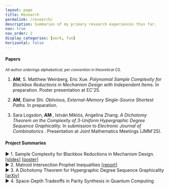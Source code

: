 ```yaml
---
layout: page
title: Research
permalink: /research/
description: Summaries of my primary research experiences thus far. 
nav: true
nav_order: 2
display_categories: [work, fun]
horizontal: false
---
```


<h4> Papers </h4>
<small> <i> All author orderings alphabetical, per convention in theoretical CS. </i> </small>


1. <b>AM</b>, S. Matthew Weinberg, Eric Xue. <i> Polynomial Sample Complexity for Blackbox Reductions in Mechanism Design with Independent Items.</i> In preparation. Poster presentation at EC'25.

2. <b>AM</b>, Elaine Shi. <i> Oblivious, External-Memory Single-Source Shortest Paths. </i> In preparation.

3. Sara Logsdon, <b> AM </b>, István Miklós, Angelina Zhang. <i> A Dichotomy Theorem on the Complexity of 3-Uniform Hypergraphic Degree Sequence Graphicality. </i> In submission to <i> Electronic Journal of Combinatorics </i>. Presentation at Joint Mathematics Meetings (JMM'25).

<h4> Project Summaries </h4>


<div class="projects-container">
  <!-- Project 1 -->
  <div class="project">
    <div class="project-header" id="project-matroids">
      <span class="triangle" onclick="toggleDetails(this)">▶</span>
      <span class="project-title">1. Sample Complexity for Blackbox Reductions in Mechanism Design. <a href="../assets/pdf/Thesis_Slides.pdf" target="_blank">[slides]</a>  <a href="../assets/pdf/EC25_Poster.pdf" target="_blank">[poster]</a> </span>
    </div>
    <div class="details" style="display: none;">
      <p> Our work focuses on improving the sample complexity of blackbox reductions from mechanism design to algorithm design (in particular, the so-called epsilon-BIC-to-BIC reduction). Existing reductions are based on the <i> replica-surrogate bipartite matching </i> procedure, which requires exponentially-many samples from input distributions. </p>
      <p> We show that under some natural structural assumptions (independent items, and a Lipschitz-ness condition on valuation functions), we can improve the sample complexity to <i> polynomial </i> in the relevant parameters. <b> This resolves the central open question from a <a href="https://arxiv.org/pdf/1808.02458">FOCS'18 paper</a></b>. Our mechanism is based on a new variant of replica-surrogate matching, and our analysis uses concentration specific to product distributions as well as a few neat tricks to handle small errors and failure probabilities. Stay tuned for a paper on our formal results! 
      </p>
      <p> I worked on this project for my senior thesis at Princeton, advised by Matt Weinberg and Eric Xue. </p>
    </div>
  </div>

  <div class="project">
    <div class="project-header" id="project-matroids">
      <span class="triangle" onclick="toggleDetails(this)">▶</span>
      <span class="project-title">2. Matroid Intersection Prophet Inequalities <a href="../assets/pdf/JP_AryaMaheshwari.pdf" target="_blank">[report]</a></span>
    </div>
    <div class="details" style="display: none;">
      <p> Prophet inequalities are a class of online selection problems that ask how well an agent choosing online from a sequence of items, under some set of feasibility constraints, can approximate the offline optimal feasible subset of items. 
      <!-- The <i> approximation ratio </i> is the ratio of the offline optimal value to what the online agent can achieve, and the goal in a prophet inequality is to determine how large this can be. --> 
      The prophet inequality for <i> matroid intersection </i> constraints is a decade-old open problem, with an asymptotic gap between linear upper bounds and roughly-square-root lower bounds on the approximation ratio, and what's especially intriguing is that the existing lower bound construction satisfies many special conditions that need not hold in general—yet no alternate constructions have been explored.</p> 
      <!-- <br style="line-height:3px;"/> -->
      <p>
      My research focused on studying whether new generalization of the existing construction could improve the lower bound. I proved a couple new results that <i> rule out </i>  some classes of constructions from improving the lower bound. For instance, I showed that partition matroids are optimal for expressing the existing lower bound construction -- we can't hope to improve it by generalizing to arbitrary matroids. This particular result completes the reverse direction of a reduction in a <a href="https://arxiv.org/pdf/2209.05614"> 2022 paper </a> to show an <i>equivalence</i> between the current lower bound construction ad graph-theoretic product dimension bounds.</p>
      <p>
      I worked on this project for my Junior Paper at Princeton, advised by Matt Weinberg. </p>
    </div>
  </div>

  <div class="project">
    <div class="project-header" id="project-graphs">
      <span class="triangle" onclick="toggleDetails(this)">▶</span>
      <span class="project-title">3. A Dichotomy Theorem for Hypergraphic Degree Sequence Graphicality <a href="https://arxiv.org/abs/2411.19049" target="_blank">[arXiv]</a></span>
    </div>
    <div class="details" style="display: none;">
      <p> Our work studies the <i>degree sequence graphicality</i> problem for 3-uniform hypergraphs, which asks whether a given degree sequence is realized by a 3-uniform hypergraph. We prove a <i> dichotomy theorem </i> on the complexity of this decision problem over all possible degree intervals, showing that the problem is either solvable in linear time (very easily) or NP-complete (and characterizing exactly when each case happens).</p>
      <p>I worked on this project with Prof. István Miklós (Rényi Institute) and two other students while at the Budapest Semesters in Mathematics.</p>
    </div>
  </div>
  <div class="project">
    <div class="project-header" id="project-qc">
      <span class="triangle" onclick="toggleDetails(this)">▶</span>
      <span class="project-title">4. Space-Depth Tradeoffs in Parity Synthesis in Quantum Computing</span>
    </div>
    <div class="details" style="display: none;">
      <p> I worked on research and implementations for new quantum compilation algorithms at IBM Quantum with Dr. Ali Javadi-Abhari. I proved a new result on the <i>space-depth tradeoff</i> between additional qubits and additional depth in parity synthesis for Hamiltonian simulation circuits. Specifically, I devised a new algorithmic framework for extending the block algorithm of <a href="https://arxiv.org/pdf/2201.06380">de Brugière et al.</a> in a way that enables finer-grained control of the space-depth tradeoff than previously possible, by leveraging additional ancilla to proportionally parallelize the existing computations.</p>
      <!-- <p> <b>Publication:</b> Paper on theoretical results currently being drafted. Code used for benchmarks in another recent <a href="https://arxiv.org/pdf/2404.03280">paper</a>.</p> -->
    </div>
  </div>
  <!-- Repeat for other projects -->
</div>

<script>
  function toggleDetails(triangle) {
    const details = triangle.parentElement.nextElementSibling; // Get the details section
    const isOpen = details.style.display === "block";

    // Toggle details visibility
    details.style.display = isOpen ? "none" : "block";

    // Rotate the triangle
    if (isOpen) {
      triangle.classList.remove("open");
    } else {
      triangle.classList.add("open");
    }
  }
</script>